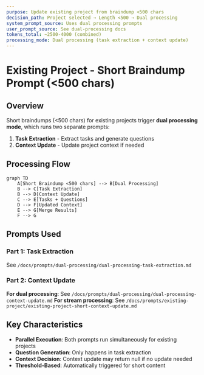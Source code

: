 ```yaml
---
purpose: Update existing project from braindump <500 chars
decision_path: Project selected → Length <500 → Dual processing
system_prompt_source: Uses dual processing prompts
user_prompt_source: See dual-processing docs
tokens_total: ~2500-4000 (combined)
processing_mode: Dual processing (task extraction + context update)
---
```


# Existing Project - Short Braindump Prompt (<500 chars)

## Overview

Short braindumps (<500 chars) for existing projects trigger **dual processing mode**, which runs two separate prompts:

1. **Task Extraction** - Extract tasks and generate questions
2. **Context Update** - Update project context if needed

## Processing Flow

```mermaid
graph TD
    A[Short Braindump <500 chars] --> B[Dual Processing]
    B --> C[Task Extraction]
    B --> D[Context Update]
    C --> E[Tasks + Questions]
    D --> F[Updated Context]
    E --> G[Merge Results]
    F --> G
```

## Prompts Used

### Part 1: Task Extraction

See `/docs/prompts/dual-processing/dual-processing-task-extraction.md`

### Part 2: Context Update

**For dual processing**: See `/docs/prompts/dual-processing/dual-processing-context-update.md`
**For stream processing**: See `/docs/prompts/existing-project/existing-project-short-context-update.md`

## Key Characteristics

- **Parallel Execution**: Both prompts run simultaneously for existing projects
- **Question Generation**: Only happens in task extraction
- **Context Decision**: Context update may return null if no update needed
- **Threshold-Based**: Automatically triggered for short content
